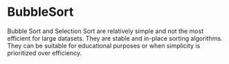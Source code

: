 # BubbleSort
Bubble Sort and Selection Sort are relatively simple and not the most efficient for large datasets.
They are stable and in-place sorting algorithms.
They can be suitable for educational purposes or when simplicity is prioritized over efficiency.
